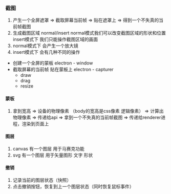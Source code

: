### 截图

1. 产生一个全屏遮罩 => 截取屏幕当前帧 => 贴在遮罩上 => 得到一个不失真的当前帧截图
2. 生成截图区域 normal/insert normal模式我们可以改变截图区域的形状和位置 insert模式下 我们只能操作截图区域的画面
3. normal模式下 会产生一个放大镜
4. insert模式下 会有几种不同的操作

- 创建一个全屏的蒙板 electron - window
- 截取屏幕的当前帧 贴在蒙板上 electron - capturer
   - draw
   - drag
   - resize

#### 蒙板
1. 拿到宽高
=> 设备的物理像素 （body的宽高是css像素 逻辑像素）
=> 计算出物理像素
=> 传递给api
=> 拿到一个不失真的当前帧截图
=> 传递给renderer进程，渲染到页面上

#### 图层
1. canvas 有一个图层 用于马赛克功能
2. svg 有一个图层 用于矢量图形 文字 形状

#### 撤销
1. 记录当前的图层状态（快照）
2. 点击撤销按钮，恢复到上一个图层状态（同时恢复鼠标事件）
